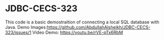 # JDBC-CECS-323
This code is a basic demostraition of connecting a local SQL database with Java.
Demo Images:https://github.com/AbdullahAlsheikh/JDBC-CECS-323/issues/1
Video Demo: https://youtu.be/rVE-pTx6RbM
